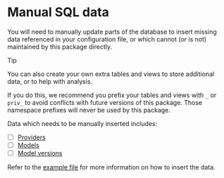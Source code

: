 # Manual SQL data

You will need to manually update parts of the database to insert missing data referenced in your configuration file, or which cannot (or is not) maintained by this package directly.

> [!TIP]
> You can also create your own extra tables and views to store additional data, or to help with analysis.
>
> If you do this, we recommend you prefix your tables and views with `_` or `priv_` to avoid conflicts with future versions of this package. Those namespace prefixes will never be used by this package.

Data which needs to be manually inserted includes:

- [ ] [Providers](config-file.md#providers)
- [ ] [Models](config-file.md#models)
- [ ] [Model versions](config-file.md#model-versions)

Refer to the [example file](./example//data/sql/2024-01-15-1-add-models.sql) for more information on how to insert the data.
